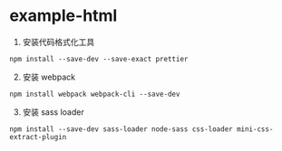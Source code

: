 # example-html

1. 安装代码格式化工具

```shell script
npm install --save-dev --save-exact prettier
```

2. 安装 webpack

```shell script
npm install webpack webpack-cli --save-dev
```

3. 安装 sass loader

```shell script
npm install --save-dev sass-loader node-sass css-loader mini-css-extract-plugin
```
